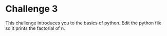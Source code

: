 # Challenge 3

This challenge introduces you to the basics of python. Edit the python file so it prints the factorial of n. 
